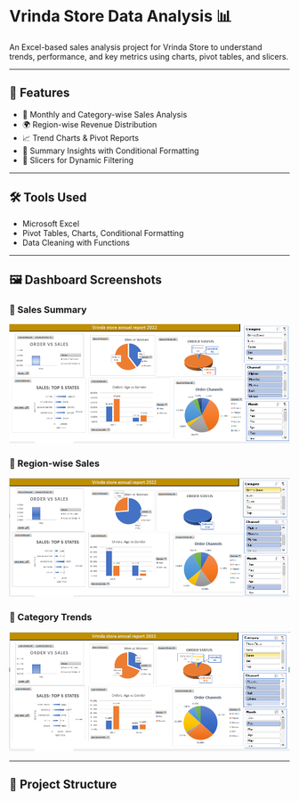 # Vrinda Store Data Analysis 📊

An Excel-based sales analysis project for Vrinda Store to understand trends, performance, and key metrics using charts, pivot tables, and slicers.

---

## 📌 Features

- 🧾 Monthly and Category-wise Sales Analysis
- 🌍 Region-wise Revenue Distribution
- 📈 Trend Charts & Pivot Reports
- 🎯 Summary Insights with Conditional Formatting
- 🔘 Slicers for Dynamic Filtering

---

## 🛠 Tools Used

- Microsoft Excel
- Pivot Tables, Charts, Conditional Formatting
- Data Cleaning with Functions

---

## 🖼️ Dashboard Screenshots

### 🔹 Sales Summary
![Sales Summary](images/sales-summary.png)

### 🔹 Region-wise Sales
![Region Sales](images/region-wise-sales.png)

### 🔹 Category Trends
![Category Trends](images/category-trends.png)

---

## 📂 Project Structure

